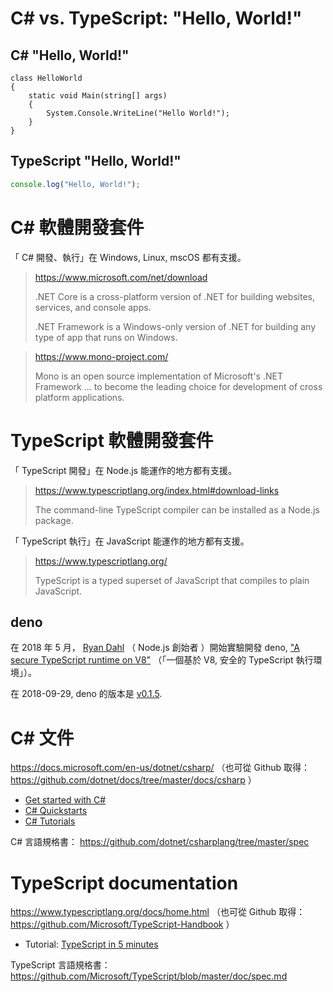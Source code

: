 # C# vs. TypeScript: "Hello, World!"


## C# "Hello, World!"

```CSharp
class HelloWorld
{
    static void Main(string[] args)
    {
        System.Console.WriteLine("Hello World!");
    }
}
```


## TypeScript "Hello, World!"

```TypeScript
console.log("Hello, World!");
```


# C#  軟體開發套件

「 C# 開發、執行」在 Windows, Linux, mscOS  都有支援。

> https://www.microsoft.com/net/download
>
> .NET Core is a cross-platform version of .NET for building websites,
> services, and console apps.
>
> .NET Framework is a Windows-only version of .NET for building any type
> of app that runs on Windows.

> https://www.mono-project.com/
>
> Mono is an open source implementation of Microsoft's .NET Framework
> ...
> to become the leading choice for development of cross platform
> applications.


# TypeScript  軟體開發套件

「 TypeScript 開發」在 Node.js  能運作的地方都有支援。

> https://www.typescriptlang.org/index.html#download-links
>
> The command-line TypeScript compiler can be installed as a Node.js
> package.

「 TypeScript 執行」在 JavaScript 能運作的地方都有支援。

> https://www.typescriptlang.org/
>
> TypeScript is a typed superset of JavaScript that compiles to plain
> JavaScript.


## deno

在 2018 年 5  月， 
[Ryan Dahl](https://en.wikipedia.org/wiki/Ryan_Dahl)  （ Node.js  創始者
）開始實驗開發 deno,
["A secure TypeScript runtime on V8"](https://github.com/denoland/deno) 
（「一個基於 V8,  安全的 TypeScript 執行環境」）。

在 2018-09-29, deno 的版本是 
[v0.1.5](https://github.com/denoland/deno/releases/tag/v0.1.5).


# C#  文件

https://docs.microsoft.com/en-us/dotnet/csharp/ （也可從 Github 取得： 
https://github.com/dotnet/docs/tree/master/docs/csharp  ）

* [Get started with C#](https://docs.microsoft.com/en-us/dotnet/csharp/getting-started/)
* [C# Quickstarts](https://docs.microsoft.com/en-us/dotnet/csharp/quick-starts/)
* [C# Tutorials](https://docs.microsoft.com/en-us/dotnet/csharp/tutorials/)

C#  言語規格書： 
https://github.com/dotnet/csharplang/tree/master/spec


# TypeScript documentation

https://www.typescriptlang.org/docs/home.html （也可從 Github 取得： 
https://github.com/Microsoft/TypeScript-Handbook  ）

* Tutorial: [TypeScript in 5 minutes](https://www.typescriptlang.org/docs/handbook/typescript-in-5-minutes.html)

TypeScript  言語規格書： 
https://github.com/Microsoft/TypeScript/blob/master/doc/spec.md
